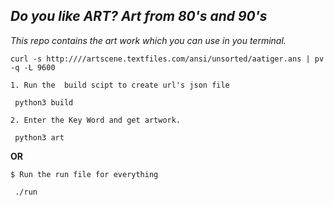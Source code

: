 ## *Do you like ART? Art from 80's and 90's*

*This repo contains the art work which you can use in you terminal.*

```
curl -s http:////artscene.textfiles.com/ansi/unsorted/aatiger.ans | pv -q -L 9600

```

```
1. Run the  build scipt to create url's json file
 
 python3 build
 
2. Enter the Key Word and get artwork.

 python3 art

```

**OR**

```
$ Run the run file for everything
 
 ./run

```

